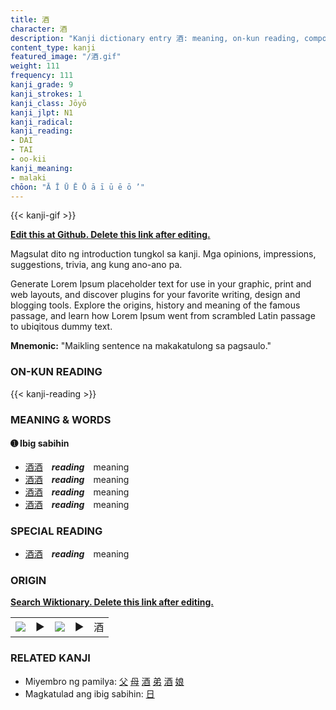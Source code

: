 ```yaml
---
title: 酒
character: 酒
description: "Kanji dictionary entry 酒: meaning, on-kun reading, compounds, origin, related kanji"
content_type: kanji
featured_image: "/酒.gif"
weight: 111
frequency: 111
kanji_grade: 9
kanji_strokes: 1
kanji_class: Jōyō
kanji_jlpt: N1
kanji_radical: 
kanji_reading: 
- DAI
- TAI
- oo-kii
kanji_meaning:
- malaki
chōon: "Ā Ī Ū Ē Ō ā ī ū ē ō ’"
---
```

[//]: # (Don't edit the line below. Kanji animated GIF code is automatically generated.)
{{< kanji-gif >}}

[//]: # (Edit below this line.)

**[Edit this at Github. Delete this link after editing.](https://github.com/tim0g/tim/tree/main/content/kanji/酒/index.md)**

Magsulat dito ng introduction tungkol sa kanji. Mga opinions, impressions, suggestions, trivia, ang kung ano-ano pa.

Generate Lorem Ipsum placeholder text for use in your graphic, print and web layouts, and discover plugins for your favorite writing, design and blogging tools. Explore the origins, history and meaning of the famous passage, and learn how Lorem Ipsum went from scrambled Latin passage to ubiqitous dummy text.
 
**Mnemonic:** "Maikling sentence na makakatulong sa pagsaulo."

### ON-KUN READING

[//]: # (Don't edit the line below. ON-KUN READING code is automatically generated.)
{{< kanji-reading >}}

### MEANING & WORDS

#### ➊ **Ibig sabihin**
  - [酒](../酒)[酒](../酒)　***reading***　meaning
  - [酒](../酒)[酒](../酒)　***reading***　meaning
  - [酒](../酒)[酒](../酒)　***reading***　meaning
  - [酒](../酒)[酒](../酒)　***reading***　meaning

### SPECIAL READING
  - [酒](../酒)[酒](../酒)　***reading***　meaning

### ORIGIN

**[Search Wiktionary. Delete this link after editing.](https://wiktionary.org/wiki/酒)**
<table class="kanji-table"><tr><td>
<img src="60px-酒-bronze.svg.png">
</td><td>▶</td><td>
<img src="60px-酒-oracle.svg.png">
</td><td>▶</td>
<td class="kanji-origin">酒</td>
</tr></table>

### RELATED KANJI
- Miyembro ng pamilya: [父](../父) [母](../母) [酒](../酒) [弟](../弟) [酒](../酒) [娘](../娘)
- Magkatulad ang ibig sabihin: [日](../日)
